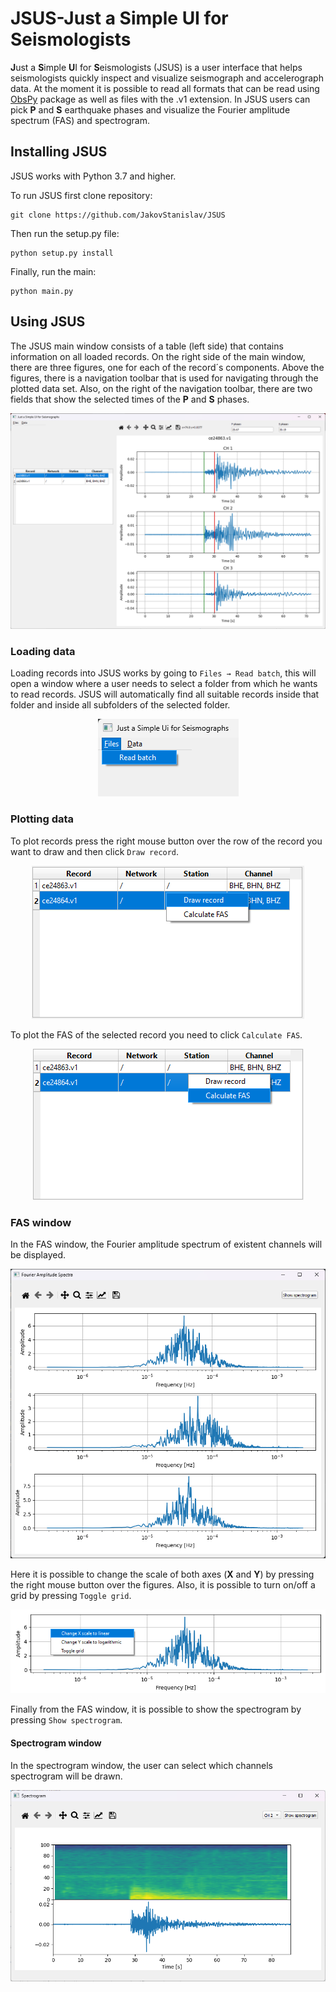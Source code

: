 # JSUS-Just a Simple UI for Seismologists

**J**ust a **S**imple **U**I for **S**eismologists (JSUS) is a user interface that helps seismologists quickly inspect and visualize seismograph and accelerograph data. At the moment it is possible to read all formats that can be read using [ObsPy](https://docs.obspy.org/) package as well as files with the .v1 extension. In JSUS users can pick **P** and **S** earthquake phases and visualize the Fourier amplitude spectrum (FAS) and spectrogram.

## Installing JSUS

JSUS works with Python 3.7 and higher.

To run JSUS first clone repository:

    git clone https://github.com/JakovStanislav/JSUS
    
Then run the setup.py file:

    python setup.py install
    
Finally, run the main:

    python main.py
    
## Using JSUS
The JSUS main window consists of a table (left side) that contains information on all loaded records. On the right side of the main window, there are three figures, one for each of the record´s components. Above the figures, there is a navigation toolbar that is used for navigating through the plotted data set. Also, on the right of the navigation toolbar, there are two fields that show the selected times of the **P** and **S** phases.

<p align="center">
    <img src="Screenshots/Main_window.png">
</p>

### Loading data
Loading records into JSUS works by going to `Files → Read batch`, this will open a window where a user needs to select a folder from which he wants to read records. JSUS will automatically find all suitable records inside that folder and inside all subfolders of the selected folder.

<p align="center">
    <img src="Screenshots/Reading_files.png">
</p>

### Plotting data
To plot records press the right mouse button over the row of the record you want to draw and then click `Draw record`.
<p align="center">
    <img src="Screenshots/Draw_record.png">
</p>

To plot the FAS of the selected record you need to click `Calculate FAS`.
<p align="center">
    <img src="Screenshots/Calculate_FAS.png">
</p>

### FAS window
In the FAS window, the Fourier amplitude spectrum of existent channels will be displayed.
<p align="center">
    <img src="Screenshots/FAS_window.png">
</p>

Here it is possible to change the scale of both axes (**X** and **Y**) by pressing the right mouse button over the figures. Also, it is possible to turn on/off a grid by pressing `Toggle grid`.
<p align="center">
    <img src="Screenshots/FAS_window_scale.png">
</p>

Finally from the FAS window, it is possible to show the spectrogram by pressing `Show spectrogram`.

#### Spectrogram window
In the spectrogram window, the user can select which channels spectrogram will be drawn.

<p align="center">
    <img src="Screenshots/Spectrogram_window.png">
</p>




